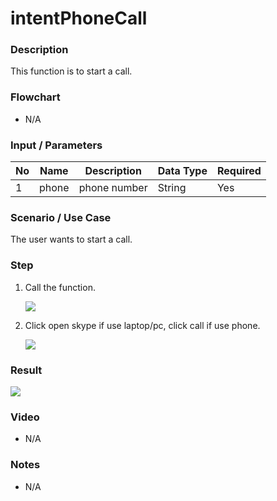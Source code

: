 # intentPhoneCall

### Description

This function is to start a call.

### Flowchart

- N/A 

### Input / Parameters

| No | Name | Description | Data Type | Required | 
| ------ | ------ | ------ |------ | ------ |
| 1 | phone | phone number | String | Yes | 

### Scenario / Use Case

The user wants to start a call.
<br>

### Step

1. Call the function.

    ![](../../../../document/function/Intent/intentPhoneCall/intentPhoneCall-step-1.png?raw=true)
    
2. Click open skype if use laptop/pc, click call if use phone.

    ![](../../../../document/function/Intent/intentPhoneCall/intentPhoneCall-step-2.png?raw=true)
    
### Result

![](../../../../document/function/Intent/intentPhoneCall/intentPhoneCall-result-1.png?raw=true)

### Video

- N/A

<!--[![Video](http://i.imgur.com/Ot5DWAW.png)](https://youtu.be/StTqXEQ2l-Y?t=35s)-->

### Notes

- N/A